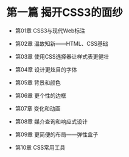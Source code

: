 # 第一篇 揭开CSS3的面纱

* 第01章 CSS3与现代Web标注

* 第02章 温故知新——HTML、CSS基础

* 第03章 使用CSS选择器让样式表更健壮

* 第04章 设计更炫目的字体

* 第05章 背景和颜色

* 第06章 更个性的边框

* 第07章 变化和动画

* 第08章 媒介查询和响应式设计

* 第09章 更简便的布局——弹性盒子

* 第10章 CSS常用工具
